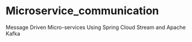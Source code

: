# Microservice_communication
Message Driven Micro-services Using Spring Cloud Stream and Apache Kafka
